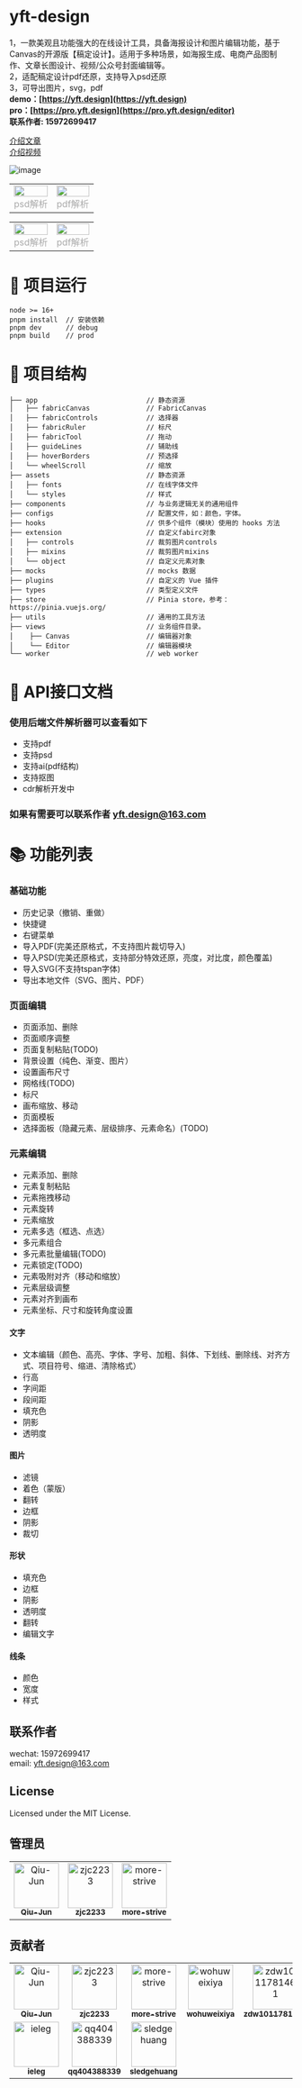 # yft-design
1，一款美观且功能强大的在线设计工具，具备海报设计和图片编辑功能，基于Canvas的开源版【稿定设计】。适用于多种场景，如海报生成、电商产品图制作、文章长图设计、视频/公众号封面编辑等。  
2，适配稿定设计pdf还原，支持导入psd还原  
3，可导出图片，svg，pdf  
<b>demo：[https://yft.design](https://yft.design)</b>  
<b> pro：[https://pro.yft.design](https://pro.yft.design/editor)</b>  
<b> 联系作者: 15972699417 </b>

[介绍文章](https://juejin.cn/post/7238804998276087868)  
[介绍视频](https://www.bilibili.com/video/BV1Zb421H7fT/?buvid=XY3B1253C1118CEF7B4DE80267E1AD86732A0&from_spmid=main.space.0.0&is_story_h5=false&mid=TIDtF8b2h0f7OVMypYFAZQ%3D%3D&p=1&plat_id=116&share_from=ugc&share_medium=android&share_plat=android&share_session_id=56bc8446-776d-4fd6-a742-132ac702b09b&share_source=WEIXIN&share_tag=s_i&spmid=united.player-video-detail.0.0&timestamp=1719707202&unique_k=Z8LQOMT&up_id=149041192)

![image](https://github.com/user-attachments/assets/b6918883-2675-409e-b908-fe50151e91fa)

<table rules="none" align="center">
   <tr>
      <td>
         <center>
            <img src="https://github.com/dromara/yft-design/assets/113762408/ce9d2c5b-0249-4fb3-8327-a533513e5619" width="100%"/>
            <br/>
            <font color="AAAAAA">psd解析</font>
         </center>
      </td>
      <td>
         <center>
            <img src="https://github.com/dromara/yft-design/assets/113762408/8bd89208-cc9e-4b77-b976-1bce078e73bb" width="100%"/>
            <br/>
            <font color="AAAAAA">pdf解析</font>
         </center>
      </td>
   </tr>
</table>

<table rules="none" align="center">
   <tr>
      <td>
         <center>
            <img src="https://p3-juejin.byteimg.com/tos-cn-i-k3u1fbpfcp/d443519bc05f4dfbb98bbcf7df7e6bef~tplv-k3u1fbpfcp-jj-mark:0:0:0:0:q75.image#?w=1907&h=997&s=639936&e=jpg&b=f8f0ee" width="100%" />
            <br/>
            <font color="AAAAAA">psd解析</font>
         </center>
      </td>
      <td>
         <center>
            <img src="https://p1-juejin.byteimg.com/tos-cn-i-k3u1fbpfcp/59e36b4a389246a1873372e80a94e7cb~tplv-k3u1fbpfcp-jj-mark:0:0:0:0:q75.image#?w=1917&h=993&s=655084&e=png&b=fcfbfb" width="100%" />
            <br/>
            <font color="AAAAAA">pdf解析</font>
         </center>
      </td>
   </tr>
</table>

# 🚀 项目运行
```
node >= 16+
pnpm install  // 安装依赖
pnpm dev      // debug
pnpm build    // prod
```

# 📖 项目结构
```
├── app                           // 静态资源
│   ├── fabricCanvas              // FabricCanvas
│   ├── fabricControls            // 选择器
│   ├── fabricRuler               // 标尺
│   ├── fabricTool                // 拖动
│   ├── guideLines                // 辅助线
│   ├── hoverBorders              // 预选择
│   └── wheelScroll               // 缩放
├── assets                        // 静态资源
│   ├── fonts                     // 在线字体文件
│   └── styles                    // 样式
├── components                    // 与业务逻辑无关的通用组件
├── configs                       // 配置文件，如：颜色，字体。
├── hooks                         // 供多个组件（模块）使用的 hooks 方法
├── extension                     // 自定义fabirc对象
│   ├── controls                  // 裁剪图片controls
│   ├── mixins                    // 裁剪图片mixins
│   └── object                    // 自定义元素对象
├── mocks                         // mocks 数据
├── plugins                       // 自定义的 Vue 插件
├── types                         // 类型定义文件
├── store                         // Pinia store，参考：https://pinia.vuejs.org/
├── utils                         // 通用的工具方法
├── views                         // 业务组件目录。
│    ├── Canvas                   // 编辑器对象
│    └── Editor                   // 编辑器模块
└── worker                        // web worker
```

# 🧾 API接口文档
### 使用后端文件解析器可以查看如下
  - 支持pdf
  - 支持psd
  - 支持ai(pdf结构)
  - 支持抠图
  - cdr解析开发中  
### 如果有需要可以联系作者 yft.design@163.com

# 📚 功能列表
### 基础功能
- 历史记录（撤销、重做）
- 快捷键
- 右键菜单
- 导入PDF(完美还原格式，不支持图片裁切导入)
- 导入PSD(完美还原格式，支持部分特效还原，亮度，对比度，颜色覆盖)
- 导入SVG(不支持tspan字体)
- 导出本地文件（SVG、图片、PDF）
### 页面编辑
- 页面添加、删除
- 页面顺序调整
- 页面复制粘贴(TODO)
- 背景设置（纯色、渐变、图片）
- 设置画布尺寸
- 网格线(TODO)
- 标尺
- 画布缩放、移动
- 页面模板
- 选择面板（隐藏元素、层级排序、元素命名）(TODO)
### 元素编辑
- 元素添加、删除
- 元素复制粘贴
- 元素拖拽移动
- 元素旋转
- 元素缩放
- 元素多选（框选、点选）
- 多元素组合
- 多元素批量编辑(TODO)
- 元素锁定(TODO)
- 元素吸附对齐（移动和缩放）
- 元素层级调整
- 元素对齐到画布
- 元素坐标、尺寸和旋转角度设置
#### 文字
- 文本编辑（颜色、高亮、字体、字号、加粗、斜体、下划线、删除线、对齐方式、项目符号、缩进、清除格式）
- 行高
- 字间距
- 段间距
- 填充色
- 阴影
- 透明度
#### 图片
- 滤镜
- 着色（蒙版）
- 翻转
- 边框
- 阴影
- 裁切
#### 形状
- 填充色
- 边框
- 阴影
- 透明度
- 翻转
- 编辑文字
#### 线条
- 颜色
- 宽度
- 样式

## 联系作者
wechat: 15972699417  
email:  yft.design@163.com


## License
Licensed under the MIT License.

## 管理员
<!-- readme: collaborators -start -->
<table>
<tr>
    <td align="center">
        <a href="https://github.com/Qiu-Jun">
            <img src="https://avatars.githubusercontent.com/u/24954362?v=4" width="80;" alt="Qiu-Jun"/>
            <br />
            <sub><b>Qiu-Jun</b></sub>
        </a>
    </td>
    <td align="center">
        <a href="https://github.com/zjc2233">
            <img src="https://avatars.githubusercontent.com/u/43945226?v=4" width="80;" alt="zjc2233"/>
            <br />
            <sub><b>zjc2233</b></sub>
        </a>
    </td>
    <td align="center">
        <a href="https://github.com/more-strive">
            <img src="https://avatars.githubusercontent.com/u/113762408?v=4" width="80;" alt="more-strive"/>
            <br />
            <sub><b>more-strive</b></sub>
        </a>
    </td></tr>
</table>
<!-- readme: collaborators -end -->

## 贡献者
<!-- readme: collaborators,contributors -start -->
<table>
<tr>
    <td align="center">
        <a href="https://github.com/Qiu-Jun">
            <img src="https://avatars.githubusercontent.com/u/24954362?v=4" width="80;" alt="Qiu-Jun"/>
            <br />
            <sub><b>Qiu-Jun</b></sub>
        </a>
    </td>
    <td align="center">
        <a href="https://github.com/zjc2233">
            <img src="https://avatars.githubusercontent.com/u/43945226?v=4" width="80;" alt="zjc2233"/>
            <br />
            <sub><b>zjc2233</b></sub>
        </a>
    </td>
    <td align="center">
        <a href="https://github.com/more-strive">
            <img src="https://avatars.githubusercontent.com/u/113762408?v=4" width="80;" alt="more-strive"/>
            <br />
            <sub><b>more-strive</b></sub>
        </a>
    </td>
    <td align="center">
        <a href="https://github.com/wohuweixiya">
            <img src="https://avatars.githubusercontent.com/u/86701050?v=4" width="80;" alt="wohuweixiya"/>
            <br />
            <sub><b>wohuweixiya</b></sub>
        </a>
    </td>
    <td align="center">
        <a href="https://github.com/zdw1011781461">
            <img src="https://avatars.githubusercontent.com/u/42407561?v=4" width="80;" alt="zdw1011781461"/>
            <br />
            <sub><b>zdw1011781461</b></sub>
        </a>
    </td>
    <td align="center">
        <a href="https://github.com/mjhcc365">
            <img src="https://avatars.githubusercontent.com/u/44367932?v=4" width="80;" alt="mjhcc365"/>
            <br />
            <sub><b>mjhcc365</b></sub>
        </a>
    </td></tr>
<tr>
    <td align="center">
        <a href="https://github.com/ieleg">
            <img src="https://avatars.githubusercontent.com/u/52823905?v=4" width="80;" alt="ieleg"/>
            <br />
            <sub><b>ieleg</b></sub>
        </a>
    </td>
    <td align="center">
        <a href="https://github.com/qq404388339">
            <img src="https://avatars.githubusercontent.com/u/34053528?v=4" width="80;" alt="qq404388339"/>
            <br />
            <sub><b>qq404388339</b></sub>
        </a>
    </td>
    <td align="center">
        <a href="https://github.com/sledgehuang">
            <img src="https://avatars.githubusercontent.com/u/95006723?v=4" width="80;" alt="sledgehuang"/>
            <br />
            <sub><b>sledgehuang</b></sub>
        </a>
    </td></tr>
</table>
<!-- readme: collaborators,contributors -end -->
